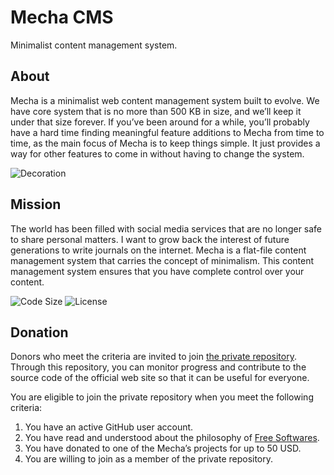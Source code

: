 Mecha CMS
=========

Minimalist content management system.

About
-----

Mecha is a minimalist web content management system built to evolve. We have core system that is no more than 500 KB in
size, and we’ll keep it under that size forever. If you’ve been around for a while, you’ll probably have a hard time
finding meaningful feature additions to Mecha from time to time, as the main focus of Mecha is to keep things simple. It
just provides a way for other features to come in without having to change the system.

![Decoration][1]

Mission
-------

The world has been filled with social media services that are no longer safe to share personal matters. I want to grow
back the interest of future generations to write journals on the internet. Mecha is a flat-file content management
system that carries the concept of minimalism. This content management system ensures that you have complete control
over your content.

![Code Size][2] ![License][3]

 [1]: https://user-images.githubusercontent.com/1669261/193995098-3d4ff7c3-6d49-4d77-86e6-ca3ca0039d3f.png
 [2]: https://img.shields.io/github/languages/code-size/mecha-cms/mecha?color=%23444&style=for-the-badge
 [3]: https://img.shields.io/github/license/mecha-cms/mecha?color=%23444&style=for-the-badge

Donation
--------

Donors who meet the criteria are invited to join [the private repository](https://github.com/mecha-cms/site). Through
this repository, you can monitor progress and contribute to the source code of the official web site so that it can be
useful for everyone.

You are eligible to join the private repository when you meet the following criteria:

 1. You have an active GitHub user account.
 2. You have read and understood about the philosophy of [Free Softwares](https://www.gnu.org/philosophy/free-sw.html).
 3. You have donated to one of the Mecha’s projects for up to 50 USD.
 4. You are willing to join as a member of the private repository.